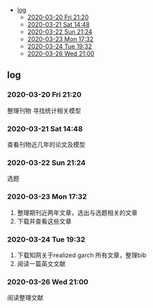 
- [log](#log)
  - [2020-03-20 Fri 21:20](#2020-03-20-fri-2120)
  - [2020-03-21 Sat 14:48](#2020-03-21-sat-1448)
  - [2020-03-22 Sun 21:24](#2020-03-22-sun-2124)
  - [2020-03-23 Mon 17:32](#2020-03-23-mon-1732)
  - [2020-03-24 Tue 19:32](#2020-03-24-tue-1932)
  - [2020-03-26 Wed 21:00](#2020-03-26-wed-2100)

## log
### 2020-03-20 Fri 21:20
整理刊物
寻找统计相关模型

### 2020-03-21 Sat 14:48
查看刊物近几年的论文及模型

### 2020-03-22 Sun 21:24
选题

### 2020-03-23 Mon 17:32
1. 整理期刊近两年文章，选出与选题相关的文章
2. 下载并查看这些文章

### 2020-03-24 Tue 19:32
1. 下载知网关于realized garch 所有文章，整理bib
2. 阅读一篇英文文献

### 2020-03-26 Wed 21:00
阅读整理文献
